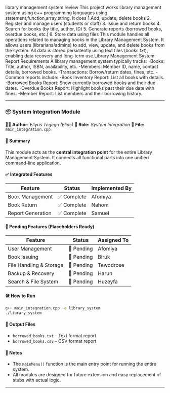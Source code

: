library management system review This project works library management system using c++ programming languages using statement,function,array,string. It does 1.Add, update, delete books 2. Register and manage users (students or staff) 3. Issue and return books 4. Search for books (by title, author, ID) 5. Generate reports (borrowed books, overdue books, etc.) 6. Store data using files This module handles all operations related to managing books in the Library Management System. It allows users (librarians/admins) to add, view, update, and delete books from the system. All data is stored persistently using text files (books.txt), enabling data recovery and long-term use.Library Management System: Report Requirements
A library management system typically tracks:
-Books: Title, author, ISBN, availability, etc.
-Members: Member ID, name, contact details, borrowed books.
-Transactions: Borrow/return dates, fines, etc.
-Common reports include:
-Book Inventory Report: List all books with details.
-Borrowed Books Report: Show currently borrowed books and their due dates.
-Overdue Books Report: Highlight books past their due date with fines.
-Member Report: List members and their borrowing history.


---

### 📦 System Integration Module

**👨‍💻 Author:** *Eliyas Tegegn (Elias)*
**📌 Role:** *System Integration*
**📁 File:** `main_integration.cpp`

#### 🔧 Summary

This module acts as the **central integration point** for the entire Library Management System. It connects all functional parts into one unified command-line application.

#### ✅ Integrated Features

| Feature           | Status     | Implemented By |
| ----------------- | ---------- | -------------- |
| Book Management   | ✅ Complete | Afomiya        |
| Book Return       | ✅ Complete | Nahom          |
| Report Generation | ✅ Complete | Samuel         |

#### 🚧 Pending Features (Placeholders Ready)

| Feature                 | Status     | Assigned To |
| ----------------------- | ---------- | ----------- |
| User Management         | 🚧 Pending | Afomiya     |
| Book Issuing            | 🚧 Pending | Biruk       |
| File Handling & Storage | 🚧 Pending | Tewodrose   |
| Backup & Recovery       | 🚧 Pending | Harun       |
| Search & File System    | 🚧 Pending | Huzeyfa     |

#### 🛠️ How to Run

```bash
g++ main_integration.cpp -o library_system
./library_system
```

#### 📄 Output Files

* `borrowed_books.txt` – Text format report
* `borrowed_books.csv` – CSV format report

#### 🔗 Notes

* The `mainMenu()` function is the main entry point for running the entire system.
* All modules are designed for future extension and easy replacement of stubs with actual logic.

---
